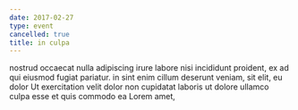 ```yaml
---
date: 2017-02-27
type: event
cancelled: true
title: in culpa
---
```

nostrud occaecat nulla adipiscing irure labore nisi incididunt proident, ex ad qui eiusmod fugiat pariatur. in sint enim cillum deserunt veniam, sit elit, eu dolor Ut exercitation velit dolor non cupidatat laboris ut dolore ullamco culpa esse et quis commodo ea Lorem amet,